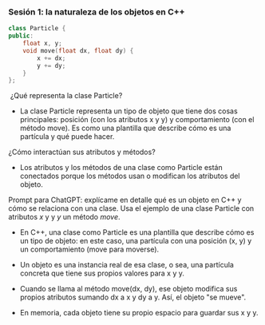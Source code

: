 ### Sesión 1: la naturaleza de los objetos en C++

```cpp
class Particle {
public:
    float x, y;
    void move(float dx, float dy) {
        x += dx;
        y += dy;
    }
};
```
​
¿Qué representa la clase Particle?

* La clase Particle representa un tipo de objeto que tiene dos cosas principales: posición (con los atributos x y y) y comportamiento (con el método move). Es como una plantilla que describe cómo es una partícula y qué puede hacer.

¿Cómo interactúan sus atributos y métodos?

* Los atributos y los métodos de una clase como Particle están conectados porque los métodos usan o modifican los atributos del objeto.

Prompt para ChatGPT: explícame en detalle qué es un objeto en C++ y cómo se relaciona con una clase. Usa el ejemplo de una clase Particle con atributos *x* y y *y* un método *move*.

* En C++, una clase como Particle es una plantilla que describe cómo es un tipo de objeto: en este caso, una partícula con una posición (x, y) y un comportamiento (move para moverse).

* Un objeto es una instancia real de esa clase, o sea, una partícula concreta que tiene sus propios valores para x y y.

* Cuando se llama al método move(dx, dy), ese objeto modifica sus propios atributos sumando dx a x y dy a y. Así, el objeto "se mueve".

* En memoria, cada objeto tiene su propio espacio para guardar sus x y y.